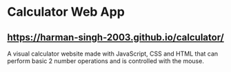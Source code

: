 # Calculator Web App 
## https://harman-singh-2003.github.io/calculator/

A visual calculator website made with JavaScript, CSS and HTML that can perform basic 2 number operations and is controlled with the mouse.

